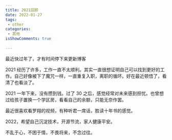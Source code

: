 ```yaml
---
title: 2021回顾
date: 2022-01-27
tags:
 - other
categories: 
 - 其他
isShowComments: true
 
---
```


最近快过年了，才有时间停下来更新博客

2021 经历了许多，工作一直不太顺利。其实一直很想证明自己可以找到更好的工作。自己好像被下了魔咒一样，一直重复入职，离职的循环。好在最近顿悟了，看清了也看淡了。

2021 一年下来，没有攒到钱。过了 30 之后，感觉经常对未来感到担忧。也曾想过给孩子置换一个学区房，看看自己的余额，只能无奈作罢。

最近很喜欢看罗翔的视频，有种听君一席话，胜读十年书的感觉。

2022，希望自己沉淀技术，开源节流，家人健康平安。

不乱于心，不困于情，不畏将来，不念过往。
